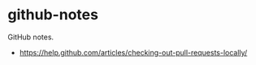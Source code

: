 # github-notes
GitHub notes.

* https://help.github.com/articles/checking-out-pull-requests-locally/
